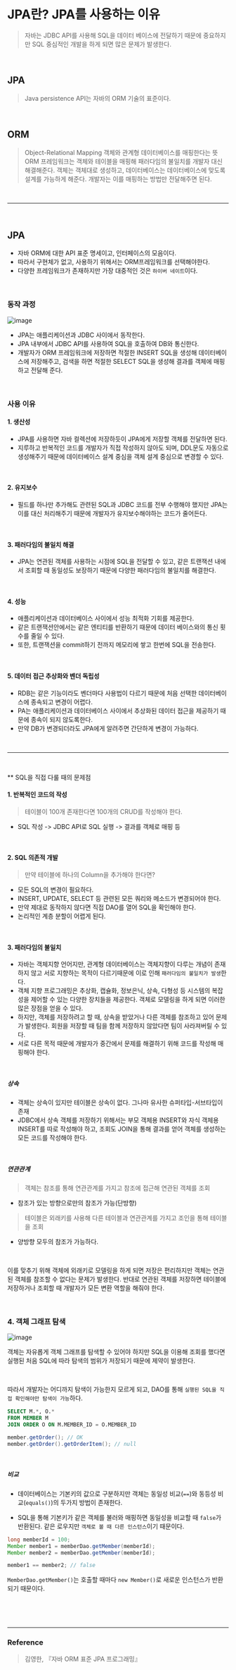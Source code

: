 # JPA란? JPA를 사용하는 이유
>자바는 JDBC API를 사용해 SQL을 데이터 베이스에 전달하기 때문에 중요하지만 SQL 중심적인 개발을 하게 되면 많은 문제가 발생한다.

<br>

## JPA
>Java persistence API는 자바의 ORM 기술의 표준이다.

<br>

## ORM
>Object-Relational Mapping
>객체와 관계형 데이터베이스를 매핑한다는 뜻
>ORM 프레임워크는 객체와 테이블을 매핑해 패러다임의 불일치를 개발자 대신 해결해준다. 
>객체는 객체대로 생성하고, 데이터베이스는 데이터베이스에 맞도록 설계를 가능하게 해준다. 개발자는 이를 매핑하는 방법만 전달해주면 된다.

<br>

***

<br>

## JPA
  * 자바 ORM에 대한 API 표준 명세이고, 인터페이스의 모음이다. 
  * 따라서 구현체가 없고, 사용하기 위해서는 ORM프레임워크를 선택해야한다.
  * 다양한 프레임워크가 존재하지만 가장 대중적인 것은 `하이버 네이트`이다.

<br>

### 동작 과정
![image](https://user-images.githubusercontent.com/84886987/151305247-97ba66e5-063c-49c2-a861-042d2a086bfe.png)

  * JPA는 애플리케이션과 JDBC 사이에서 동작한다. 
  * JPA 내부에서 JDBC API를 사용하여 SQL을 호출하여 DB와 통신한다.
  * 개발자가 ORM 프레임워크에 저장하면 적절한 INSERT SQL을 생성해 데이터베이스에 저장해주고, 검색을 하면 적절한 SELECT SQL을 생성해 결과를 객체에 매핑하고 전달해 준다.

<br>

### 사용 이유

#### 1. 생산성  

 * JPA를 사용하면 자바 컬렉션에 저장하듯이 JPA에게 저장할 객체를 전달하면 된다.
 * 지루하고 반복적인 코드를 개발자가 직접 작성하지 않아도 되며, DDL문도 자동으로 생성해주기 때문에 데이터베이스 설계 중심을 객체 설계 중심으로 변경할 수 있다.

<br>


#### 2. 유지보수


* 필드를 하나만 추가해도 관련된 SQL과 JDBC 코드를 전부 수행해야 했지만 JPA는 이를 대신 처리해주기 때문에 개발자가 유지보수해야하는 코드가 줄어든다.

<br>


#### 3. 패러다임의 불일치 해결


* JPA는 연관된 객체를 사용하는 시점에 SQL을 전달할 수 있고, 같은 트랜잭션 내에서 조회할 때 동일성도 보장하기 때문에 다양한 패러다임의 불일치를 해결한다.

<br>


#### 4. 성능


* 애플리케이션과 데이터베이스 사이에서 성능 최적화 기회를 제공한다.
* 같은 트랜잭션안에서는 같은 엔티티를 반환하기 때문에 데이터 베이스와의 통신 횟수를 줄일 수 있다. 
* 또한, 트랜잭션을 commit하기 전까지 메모리에 쌓고 한번에 SQL을 전송한다.

<br>

#### 5. 데이터 접근 추상화와 벤더 독립성


* RDB는 같은 기능이라도 벤더마다 사용법이 다르기 때문에 처음 선택한 데이터베이스에 종속되고 변경이 어렵다. 
* PA는 애플리케이션과 데이터베이스 사이에서 추상화된 데이터 접근을 제공하기 때문에 종속이 되지 않도록한다.
* 만약 DB가 변경되더라도 JPA에게 알려주면 간단하게 변경이 가능하다.

<br>

***

<br>

** SQL을 직접 다룰 때의 문제점

#### 1. 반복적인 코드의 작성
>테이블이 100개 존재한다면 100개의 CRUD를 작성해야 한다.

* SQL 작성 -> JDBC API로 SQL 실행 -> 결과를 객체로 매핑 등

<br>

#### 2. SQL 의존적 개발
>만약 테이블에 하나의 Column을 추가해야 한다면?

* 모든 SQL의 변경이 필요하다.
* INSERT, UPDATE, SELECT 등 관련된 모든 쿼리와 메소드가 변경되어야 한다.
* 만약 제대로 동작하지 않다면 직접 DAO를 열어 SQL을 확인해야 한다.
* 논리적인 계층 분할이 어렵게 된다.
 
<br>

#### 3. 패러다임의 불일치
* 자바는 객체지향 언어지만, 관계형 데이터베이스는 객체지향이 다루는 개념이 존재하지 않고 서로 지향하는 목적이 다르기때문에 이로 인해 `패러다임의 불일치가 발생`한다.
* 객체 지향 프로그래밍은 추상화, 캡슐화, 정보은닉, 상속, 다형성 등 시스템의 복잡성을 제어할 수 있는 다양한 장치들을 제공한다. 객체로 모델링을 하게 되면 이러한 많은 장점을 얻을 수 있다.
* 하지만, 객체를 저장하려고 할 때, 상속을 받았거나 다른 객체를 참조하고 있어 문제가 발생한다. 회원을 저장할 때 팀을 함께 저장하지 않았다면 팀이 사라져버릴 수 있다.
* 서로 다른 목적 때문에 개발자가 중간에서 문제를 해결하기 위해 코드를 작성해 매핑해야 한다.

<br>


##### 상속
* 객체는 상속이 있지만 테이블은 상속이 없다. 그나마 유사한 슈퍼타입-서브타입이 존재
* JDBC에서 상속 객체를 저장하기 위해서는 부모 객체용 INSERT와 자식 객체용 INSERT를 따로 작성해야 하고, 조회도 JOIN을 통해 결과를 얻어 객체를 생성하는 모든 코드를 작성해야 한다.

<br>

##### 연관관계
>객체는 참조를 통해 연관관계를 가지고 참조에 접근해 연관된 객체를 조회  
* 참조가 있는 방향으로만의 참조가 가능(단방향)   
>테이블은 외래키를 사용해 다른 테이블과 연관관계를 가지고 조인을 통해 테이블을 조회    
* 양방향 모두의 참조가 가능하다.   
   
<br>

이를 맞추기 위해 객체에 외래키로 모델링을 하게 되면 저장은 편리하지만 객체는 연관된 객체를 참조할 수 없다는 문제가 발생한다. 
반대로 연관된 객체를 저장하면 테이블에 저장하거나 조회할 때 개발자가 모든 변환 역할을 해줘야 한다.

<br>

### 4. 객체 그래프 탐색

![image](https://user-images.githubusercontent.com/84886987/151307140-ef1a8fac-8015-4180-9908-06ba215d5c30.png)

객체는 자유롭게 객체 그래프를 탐색할 수 있어야 하지만 SQL을 이용해 조회를 했다면 실행된 처음 SQL에 따라 탐색의 범위가 저장되기 때문에 제약이 발생한다.

<br>

따라서 개발자는 어디까지 탐색이 가능한지 모르게 되고, DAO를 통해 `실행된 SQL을 직접 확인해야만 탐색이 가능`하다.

```SQL
SELECT M.*, O.* 
FROM MEMBER M
JOIN ORDER O ON M.MEMBER_ID = O.MEMBER_ID
```

```java
member.getOrder(); // OK
member.getOrder().getOrderItem(); // null
```

<br>

##### 비교

* 데이터베이스는 기본키의 값으로 구분하지만 객체는 동일성 비교(`==`)와 동등성 비교(`equals()`)의 두가지 방법이 존재한다.

* SQL을 통해 기본키가 같은 객체를 불러와 매핑하면 동일성을 비교할 때 `false`가 반환된다. 같은 로우지만 `객체로 볼 때 다른 인스턴스`이기 때문이다.

```java
long memberId = 100;
Member member1 = memberDao.getMember(memberId);
Member member2 = memberDao.getMember(memberId);

member1 == member2; // false
```

`MemberDao.getMember()`는 호출할 때마다 `new Member()`로 새로운 인스턴스가 반환되기 때문이다.

<br>
<br>
<br>

***

### Reference

>김영한, 『자바 ORM 표준 JPA 프로그래밍』


